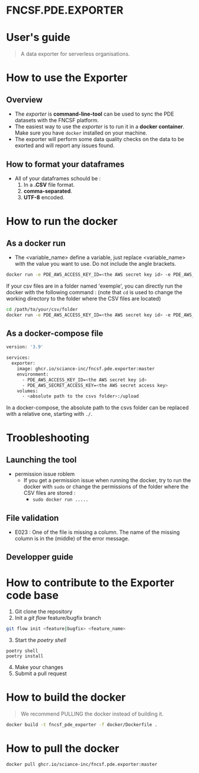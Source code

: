 # FNCSF.PDE.EXPORTER

# User's guide
> A data exporter for serverless organisations.

# How to use the Exporter

## Overview

- The _exporter_ is **command-line-tool** can be used to sync the PDE datasets with the FNCSF platform.
- The easiest way to use the _exporter_ is to run it in a **docker container**. Make sure you have `docker` installed on your machine.
- The exporter will perform some data quality checks on the data to be exorted and will report any issues found.

## How to format your dataframes

- All of your dataframes schould be :
  1. In a **.CSV** file format.
  2. **comma-separated**.
  3. **UTF-8** encoded.

# How to run the docker

## As a docker run
* The <variable_name> define a variable, just replace <variable_name> with the value you want to use. Do not include the angle brackets.

```bash
docker run -e PDE_AWS_ACCESS_KEY_ID=<the AWS secret key id> -e PDE_AWS_SECRET_ACCESS_KEY=<the AWS secret access key> -v <absolute path to the csvs folder>:/upload ghcr.io/sciance-inc/fncsf.pde.exporter:master
```

If your csv files are in a folder named 'exemple', you can directly run the docker with the following command :
(note that `cd` is used to change the working directory to the folder where the CSV files are located)

```bash
cd /path/to/your/csv/folder
docker run -e PDE_AWS_ACCESS_KEY_ID=<the AWS secret key id> -e PDE_AWS_SECRET_ACCESS_KEY=<the AWS secret access key> -v .:/upload ghcr.io/sciance-inc/fncsf.pde.exporter:master
```

## As a docker-compose file

```bash
version: '3.9'

services:
  exporter:
    image: ghcr.io/sciance-inc/fncsf.pde.exporter:master
    environment:
      - PDE_AWS_ACCESS_KEY_ID=<the AWS secret key id>
      - PDE_AWS_SECRET_ACCESS_KEY=<the AWS secret access key>
    volumes:
      - <absolute path to the csvs folder>:/upload
```

In a docker-compose, the absolute path to the csvs folder can be replaced with a relative one, starting with `./`.

# Troobleshooting 

## Launching the tool
* permission issue roblem
  * If you get a permission issue when running the docker, try to run the docker with `sudo` or change the permissions of the folder where the CSV files are stored : 
    * `sudo docker run .....`

## File validation
* E023 : One of the file is missing a column. The name of the missing column is in the (middle) of the error message.
  
## Developper guide


# How to contribute to the Exporter code base

1. Git clone the repository
2. Init a _git flow_ feature/bugfix branch

```bash
git flow init <feature|bugfix> <feature_name>
```

3. Start the _poetry shell_

```
poetry shell
poetry install
```

4. Make your changes
5. Submit a pull request

# How to build the docker

> We recommend PULLING the docker instead of building it.

```bash
docker build -t fncsf_pde_exporter -f docker/Dockerfile .
```

# How to pull the docker

```bash
docker pull ghcr.io/sciance-inc/fncsf.pde.exporter:master
```


